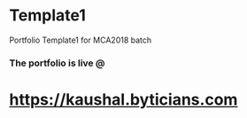 # Template1

Portfolio Template1 for MCA2018 batch

### The portfolio is live @

# https://kaushal.byticians.com
